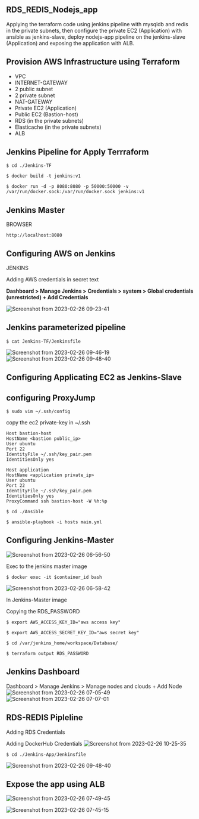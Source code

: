 ## <font size=”20”> **RDS_REDIS_Nodejs_app** </font>

Applying the terraform code using jenkins pipeline with mysqldb and redis in the private subnets,
then configure the private EC2 (Application) with ansible as jenkins-slave,
deploy nodejs-app pipeline on the jenkins-slave (Application) and exposing the application with ALB.

## <font size=”20”> **Provision AWS Infrastructure using Terraform** </font>

- VPC
- INTERNET-GATEWAY
- 2 public subnet
- 2 private subnet
- NAT-GATEWAY
- Private EC2 (Application)
- Public EC2 (Bastion-host)
- RDS (in the private subnets)
- Elasticache (in the private subnets)
- ALB


## <font size=”20”> **Jenkins Pipeline for Apply Terrraform** </font>

```
$ cd ./Jenkins-TF
```
```
$ docker build -t jenkins:v1
```
```
$ docker run -d -p 8080:8080 -p 50000:50000 -v /var/run/docker.sock:/var/run/docker.sock jenkins:v1
```

## <front size="20"> **Jenkins Master** </front>

BROWSER
```
http://localhost:8080
```
## <front size="20"> **Configuring AWS on Jenkins** </front>
JENKINS

Adding AWS credentials in secret text 

  **Dashboard > Manage Jenkins > Credentials > system > Global credentials (unrestricted) + Add Credentials**
    
![Screenshot from 2023-02-26 09-23-41](https://user-images.githubusercontent.com/110065223/221398350-430af5e2-607b-449f-926b-662d456847c7.png)

## <front size="20"> **Jenkins parameterized pipeline** </front>
```
$ cat Jenkins-TF/Jenkinsfile
```
![Screenshot from 2023-02-26 09-46-19](https://user-images.githubusercontent.com/110065223/221398556-a7ad9b22-48cc-4c66-92b0-fccf0021ab8c.png)
![Screenshot from 2023-02-26 09-48-40](https://user-images.githubusercontent.com/110065223/221399412-0e26d83f-5785-494a-8e52-bc453495d5dd.png)

## <front size="20"> **Configuring Applicating EC2 as Jenkins-Slave** </front>
## configuring ProxyJump
```
$ sudo vim ~/.ssh/config
```
copy the ec2 private-key in ~/.ssh

```
Host bastion-host
HostName <bastion public_ip>
User ubuntu
Port 22
IdentityFile ~/.ssh/key_pair.pem
IdentitiesOnly yes

Host application
HostName <application private_ip>
User ubuntu
Port 22
IdentityFile ~/.ssh/key_pair.pem
IdentitiesOnly yes
ProxyCommand ssh bastion-host -W %h:%p
```
```
$ cd ./Ansible
```
```
$ ansible-playbook -i hosts main.yml
```
## <front size="20"> **Configuring Jenkins-Master** </front>
![Screenshot from 2023-02-26 06-56-50](https://user-images.githubusercontent.com/110065223/221399312-6530aa0f-5099-40ef-b630-89b345148b7c.png)

Exec to the jenkins master image 
```
$ docker exec -it $container_id bash
```
![Screenshot from 2023-02-26 06-58-42](https://user-images.githubusercontent.com/110065223/221399321-4415e390-63e6-4413-a5b4-9a890cf45cc8.png)

In Jenkins-Master image

Copying the RDS_PASSWORD
```
$ export AWS_ACCESS_KEY_ID="aws access key"
```
```
$ export AWS_ACCESS_SECRET_KEY_ID="aws secret key"
```
```
$ cd /var/jenkins_home/workspace/Database/
```
```
$ terraform output RDS_PASSWORD
```

## <front size="20"> **Jenkins Dashboard** </front>
Dashboard > Manage Jenkins > Manage nodes and clouds  + Add Node
![Screenshot from 2023-02-26 07-05-49](https://user-images.githubusercontent.com/110065223/221399208-7336bdda-9953-40e1-a0fc-aa3078ae9a1b.png)
![Screenshot from 2023-02-26 07-07-01](https://user-images.githubusercontent.com/110065223/221399343-639590e2-d9a7-48b3-80aa-3e7b4c9cf21d.png)

## <front size="20"> **RDS-REDIS Pipleline** </front>

Adding RDS Credentials

Adding DockerHub Credentials
![Screenshot from 2023-02-26 10-25-35](https://user-images.githubusercontent.com/110065223/221400447-0fee0ef0-6df0-47b8-82ca-4b1fb9a575a4.png)


```
$ cd ./Jenkins-App/Jenkinsfile
```
![Screenshot from 2023-02-26 09-48-40](https://user-images.githubusercontent.com/110065223/221400160-7ca1edcd-ea3c-45e8-a3df-be1267be7e04.png)

## <front size="20"> **Expose the app using ALB** </front>

![Screenshot from 2023-02-26 07-49-45](https://user-images.githubusercontent.com/110065223/221400209-e51e27f2-56eb-40f6-9b38-35bb5db1967f.png)

![Screenshot from 2023-02-26 07-45-15](https://user-images.githubusercontent.com/110065223/221400210-26d4a21c-7ed2-484c-8334-0cd7b67a8b08.png)



